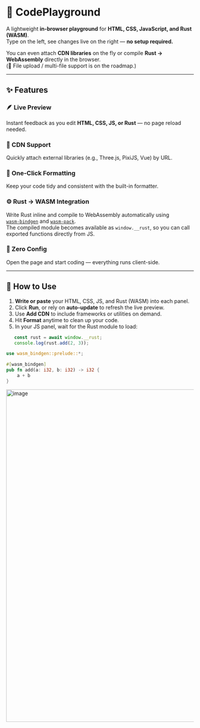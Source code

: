 # 🧩 CodePlayground

A lightweight **in-browser playground** for **HTML, CSS, JavaScript, and Rust (WASM)**.  
Type on the left, see changes live on the right — **no setup required.**

You can even attach **CDN libraries** on the fly or compile **Rust → WebAssembly** directly in the browser.  
(📂 File upload / multi-file support is on the roadmap.)

---

## ✨ Features

### 🪶 Live Preview  
Instant feedback as you edit **HTML, CSS, JS, or Rust** — no page reload needed.

### 🔗 CDN Support  
Quickly attach external libraries (e.g., Three.js, PixiJS, Vue) by URL.

### 🧹 One-Click Formatting  
Keep your code tidy and consistent with the built-in formatter.

### ⚙️ Rust → WASM Integration  
Write Rust inline and compile to WebAssembly automatically using  
[`wasm-bindgen`](https://rustwasm.github.io/wasm-bindgen/) and [`wasm-pack`](https://github.com/rustwasm/wasm-pack).  
The compiled module becomes available as `window.__rust`, so you can call exported functions directly from JS.

### 🚀 Zero Config  
Open the page and start coding — everything runs client-side.

---

## 🧠 How to Use

1. **Write or paste** your HTML, CSS, JS, and Rust (WASM) into each panel.  
2. Click **Run**, or rely on **auto-update** to refresh the live preview.  
3. Use **Add CDN** to include frameworks or utilities on demand.  
4. Hit **Format** anytime to clean up your code.  
5. In your JS panel, wait for the Rust module to load:

```js
   const rust = await window.__rust;
   console.log(rust.add(2, 3));
```
```rust
use wasm_bindgen::prelude::*;

#[wasm_bindgen]
pub fn add(a: i32, b: i32) -> i32 {
    a + b
}
```

<img width="1919" height="890" alt="image" src="https://github.com/user-attachments/assets/cf2f4a81-fc16-4583-8fc0-d0c31eb805ff" />
